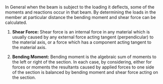 In General when the beam is subject to the loading it deflects, some of the moments and reactions occur in that beam. By determining the loads in the member at particular distance the bending moment and shear force can be calculated.

1. **Shear Force:** Shear force is an internal force in any material which is usually caused by any external force acting tangent (perpendicular) to the material axis, or a force which has a component acting tangent to the material axis.

2. **Bending Moment:** Bending moment is the algebraic sum of moments to the left or right of the section. In each case, by considering, either for forces or moments the resultants caused by applied forces to one side of the section is balanced by bending moment and shear force acting on the section.

